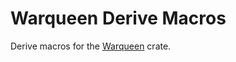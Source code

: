 # Warqueen Derive Macros

Derive macros for the [Warqueen](https://crates.io/crates/warqueen) crate.
